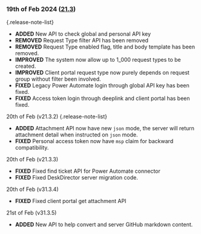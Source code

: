 ### 19th of Feb 2024 ([21.3](v21.3))

{.release-note-list}
- **ADDED** New API to check global and personal API key
- **REMOVED** Request Type filter API has been removed
- **REMOVED** Request Type enabled flag, title and body template has been removed.
- **IMPROVED** The system now allow up to 1_000 request types to be created.
- **IMPROVED** Client portal request type now purely depends on request group without filter been involved.
- **FIXED** Legacy Power Automate login through global API key has been fixed.
- **FIXED** Access token login through deeplink and client portal has been fixed.

20th of Feb (v21.3.2)
{.release-note-list}
- **ADDED** Attachment API now have new `json` mode, the server will return attachment detail when instructed on `json` mode.
- **FIXED** Personal access token now have `msp` claim for backward compatibility.

20th of Feb (v21.3.3)
- **FIXED** Fixed find ticket API for Power Automate connector
- **FIXED** Fixed DeskDirector server migration code.

20th of Feb (v31.3.4)
- **FIXED** Fixed client portal get attachment API

21st of Feb (v31.3.5)
- **ADDED** New API to help convert and server GitHub markdown content.